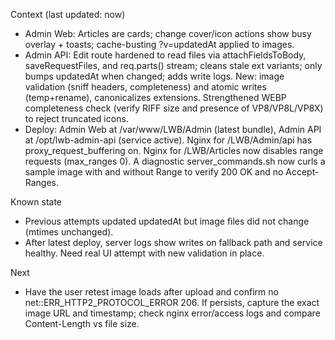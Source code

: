 Context (last updated: now)
- Admin Web: Articles are cards; change cover/icon actions show busy overlay + toasts; cache-busting ?v=updatedAt applied to images.
- Admin API: Edit route hardened to read files via attachFieldsToBody, saveRequestFiles, and req.parts() stream; cleans stale ext variants; only bumps updatedAt when changed; adds write logs. New: image validation (sniff headers, completeness) and atomic writes (temp+rename), canonicalizes extensions. Strengthened WEBP completeness check (verify RIFF size and presence of VP8/VP8L/VP8X) to reject truncated icons.
- Deploy: Admin Web at /var/www/LWB/Admin (latest bundle), Admin API at /opt/lwb-admin-api (service active). Nginx for /LWB/Admin/api has proxy_request_buffering on. Nginx for /LWB/Articles now disables range requests (max_ranges 0). A diagnostic server_commands.sh now curls a sample image with and without Range to verify 200 OK and no Accept-Ranges.

Known state
- Previous attempts updated updatedAt but image files did not change (mtimes unchanged).
- After latest deploy, server logs show writes on fallback path and service healthy. Need real UI attempt with new validation in place.

Next
- Have the user retest image loads after upload and confirm no net::ERR_HTTP2_PROTOCOL_ERROR 206. If persists, capture the exact image URL and timestamp; check nginx error/access logs and compare Content-Length vs file size.